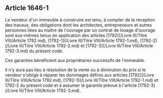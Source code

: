 Article 1646-1
----
Le vendeur d'un immeuble à construire est tenu, à compter de la réception des
travaux, des obligations dont les architectes, entrepreneurs et autres personnes
liées au maître de l'ouvrage par un contrat de louage d'ouvrage sont eux-mêmes
tenus en application des articles [1792](/Livre III/Titre VIII/Article 1792.md), [1792-1](/Livre III/Titre VIII/Article 1792-1.md), [1792-2](/Livre III/Titre VIII/Article 1792-2.md) et [1792-3](/Livre III/Titre VIII/Article 1792-3.md) du présent
code.

Ces garanties bénéficient aux propriétaires successifs de l'immeuble.

Il n'y aura pas lieu à résolution de la vente ou à diminution du prix si le
vendeur s'oblige à réparer les dommages définis aux articles [1792](/Livre III/Titre VIII/Article 1792.md), [1792-1](/Livre III/Titre VIII/Article 1792-1.md) et
1792-2 du présent code et à assumer la garantie prévue à l'article [1792-3](/Livre III/Titre VIII/Article 1792-3.md).
